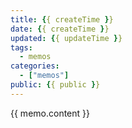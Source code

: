 ```yaml
---
title: {{ createTime }}
date: {{ createTime }}
updated: {{ updateTime }}
tags:
  - memos
categories:
  - ["memos"]
public: {{ public }}
---
```


{{ memo.content }}


<!-- 语法解析: https://scribanonline.azurewebsites.net/ -->
